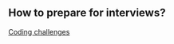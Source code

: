 ## How to prepare for interviews?

[Coding challenges](/tinyschool/interview-prep/coding-challenges/)